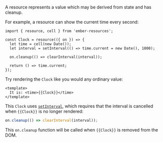 A resource represents a value which may be derived from state and has cleanup.

For example, a resource can show the current time every second:

```gjs
import { resource, cell } from 'ember-resources';

const Clock = resource(({ on }) => {
  let time = cell(new Date());
  let interval = setInterval(() => time.current = new Date(), 1000);

  on.cleanup(() => clearInterval(interval));

  return () => time.current;
});
```

Try rendering the `Clock` like you would any ordinary value:

```gjs
<template>
  It is: <time>{{Clock}}</time>
</template>
```

This `Clock` uses [`setInterval`][mdn-setInterval], which requires that the interval is cancelled when `{{Clock}}` is no longer rendered:

```js
on.cleanup(() => clearInterval(interval));
```

This `on.cleanup` function will be called when `{{Clock}}` is removed from the DOM.

[mdn-setInterval]: https://developer.mozilla.org/en-US/docs/Web/API/setInterval
